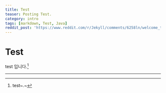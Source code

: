 ```yaml
---
title: Test
teaser: Posting Test.
category: intro
tags: [markdown, Test, Java]
reddit_post: 'https://www.reddit.com/r/Jekyll/comments/6258ln/welcome_to_solana/'
---
```


# Test
test 입니다.[^1]

---

[^1]:
    test~.~

